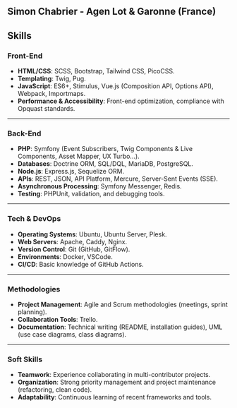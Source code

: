 ## Simon Chabrier - Agen Lot & Garonne (France)

## **Skills**

### **Front-End**  
- **HTML/CSS**: SCSS, Bootstrap, Tailwind CSS, PicoCSS.  
- **Templating**: Twig, Pug.  
- **JavaScript**: ES6+, Stimulus, Vue.js (Composition API, Options API), Webpack, Importmaps.  
- **Performance & Accessibility**: Front-end optimization, compliance with Opquast standards.  

---

### **Back-End**  
- **PHP**: Symfony (Event Subscribers, Twig Components & Live Components, Asset Mapper, UX Turbo...).  
- **Databases**: Doctrine ORM, SQL/DQL, MariaDB, PostgreSQL.  
- **Node.js**: Express.js, Sequelize ORM.  
- **APIs**: REST, JSON, API Platform, Mercure, Server-Sent Events (SSE).  
- **Asynchronous Processing**: Symfony Messenger, Redis.  
- **Testing**: PHPUnit, validation, and debugging tools.  

---

### **Tech & DevOps**  
- **Operating Systems**: Ubuntu, Ubuntu Server, Plesk.  
- **Web Servers**: Apache, Caddy, Nginx.  
- **Version Control**: Git (GitHub, GitFlow).  
- **Environments**: Docker, VSCode.  
- **CI/CD**: Basic knowledge of GitHub Actions.  

---

### **Methodologies**  
- **Project Management**: Agile and Scrum methodologies (meetings, sprint planning).  
- **Collaboration Tools**: Trello.  
- **Documentation**: Technical writing (README, installation guides), UML (use case diagrams, class diagrams).  

---

### **Soft Skills**  
- **Teamwork**: Experience collaborating in multi-contributor projects.  
- **Organization**: Strong priority management and project maintenance (refactoring, clean code).  
- **Adaptability**: Continuous learning of recent frameworks and tools.  

